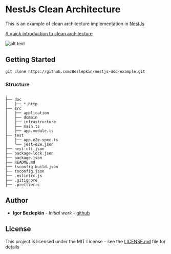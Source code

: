 
# NestJs Clean Architecture
This is an example of clean architecture implementation in [NestJs](https://github.com/nestjs/nest) 


[A quick introduction to clean architecture](https://www.freecodecamp.org/news/a-quick-introduction-to-clean-architecture-990c014448d2/)

![alt text](https://cdn-media-1.freecodecamp.org/images/oVVbTLR5gXHgP8Ehlz1qzRm5LLjX9kv2Zri6)

## Getting Started

```
git clone https://github.com/Bezlepkin/nestjs-ddd-example.git
```

### Structure
```
.
├── doc
│   ├── *.http
├── src
│   ├── application
│   ├── domain
│   ├── infrastructure
│   ├── main.ts
│   ├── app.module.ts
├── test
│   ├── app.e2e-spec.ts
│   └── jest-e2e.json
├── nest-cli.json
├── package-lock.json
├── package.json
├── README.md
├── tsconfig.build.json
├── tsconfig.json
├── .eslintrc.js
├── .gitignore
├── .prettierrc
```

## Author

*  **Igor Bezlepkin** - *Initial work* - [github](https://github.com/Bezlepkin)
  
## License

This project is licensed under the MIT License - see the [LICENSE.md](LICENSE.md) file for details